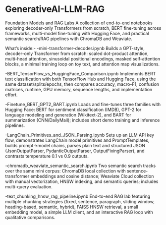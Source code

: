 # GenerativeAI-LLM-RAG

Foundation Models and RAG Labs
A collection of end-to-end notebooks exploring decoder-only Transformers from scratch, BERT fine-tuning across frameworks, multi-model fine-tuning with Hugging Face, and practical semantic search/RAG pipelines with ChromaDB and Weaviate.

What’s inside:- 
-mini-transformer-decoder.ipynb
Builds a GPT-style, decoder-only Transformer from scratch: scaled dot-product attention, multi-head attention, sinusoidal positional encodings, masked self-attention blocks, a minimal training loop on toy text, and attention map visualizations.

-BERT_TensorFlow_vs_HuggingFace_Comparison.ipynb
Implements BERT text classification with both TensorFlow Hub and Hugging Face, using the same dataset/splits/epochs, then compares accuracy, macro-F1, confusion matrices, runtime, GPU memory, sequence lengths, and implementation effort.

-Finetune_BERT_GPT2_BART.ipynb
Loads and fine-tunes three families with Hugging Face: BERT for sentiment classification (IMDB), GPT-2 for language modeling and generation (Wikitext-2), and BART for summarization (CNN/DailyMail); includes short demo training and inference pipelines.

-LangChain_Primitives_and_JSON_Parsing.ipynb
Sets up an LLM API key flow, demonstrates LangChain model primitives and PromptTemplates, builds prompt→model chains, parses plain text and structured JSON (JsonOutputParser, PydanticOutputParser, OutputFixingParser), and contrasts temperature 0.1 vs 0.9 outputs.

-chromadb_weaviate_semantic_search.ipynb
Two semantic search tracks over the same mini corpus: ChromaDB local collection with sentence-transformer embeddings and cosine distance; Weaviate Cloud collection with manual vectorization, HNSW indexing, and semantic queries; includes multi-query evaluation.

-text_chunking_hnsw_rag_pipeline.ipynb
End-to-end RAG lab featuring multiple chunking strategies (fixed, sentence, paragraph, sliding window, heading-based, semantic, hybrid), FAISS HNSW retrieval, a small embedding model, a simple LLM client, and an interactive RAG loop with qualitative comparisons.

